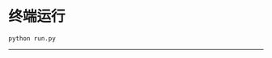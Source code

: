 # 终端运行

```shell
python run.py
```
*****************************************************************************************************************************************************************************************************************************************************************************************************************************************************************************************************************************************************************************************************